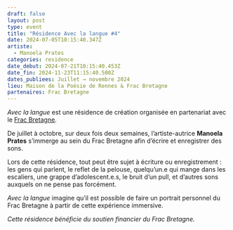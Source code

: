 ```yaml
---
draft: false
layout: post
type: event
title: "Résidence Avec la langue #4"
date: 2024-07-05T10:15:40.347Z
artiste:
  - Manoela Prates
categories: residence
date_debut: 2024-07-21T10:15:40.453Z
date_fin: 2024-11-23T11:15:40.500Z
dates_publiees: Juillet → novembre 2024
lieu: Maison de la Poésie de Rennes & Frac Bretagne
partenaires: Frac Bretagne
---
```

*Avec la langue* est une résidence de création organisée en partenariat avec le [Frac Bretagne](https://www.fracbretagne.fr/fr/).

De juillet à octobre, sur deux fois deux semaines, l’artiste-autrice **Manoela Prates** s’immerge au sein du Frac Bretagne afin d’écrire et enregistrer des sons.

Lors de cette résidence, tout peut être sujet à écriture ou enregistrement : les gens qui parlent, le reflet de la pelouse, quelqu’un.e qui mange dans les escaliers, une grappe d’adolescent.e.s, le bruit d’un pull, et d’autres sons auxquels on ne pense pas forcément.

*Avec la langue* imagine qu’il est possible de faire un portrait personnel du Frac Bretagne à partir de cette expérience immersive.

*Cette résidence bénéficie du soutien financier du Frac Bretagne.*

